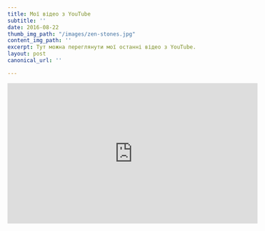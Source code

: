 ```yaml
---
title: Мої відео з YouTube
subtitle: ''
date: 2016-08-22
thumb_img_path: "/images/zen-stones.jpg"
content_img_path: ''
excerpt: Тут можна переглянути мої останні відео з YouTube.
layout: post
canonical_url: ''

---
```

<iframe width="560" height="315" src="https://www.youtube.com/embed/dsknA27fMG4" frameborder="0" allow="accelerometer; autoplay; encrypted-media; gyroscope; picture-in-picture" allowfullscreen></iframe>